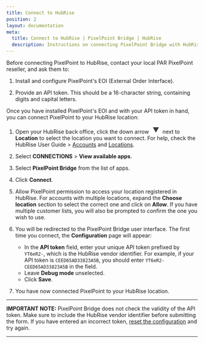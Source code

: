 ```yaml
---
title: Connect to HubRise
position: 2
layout: documentation
meta:
  title: Connect to HubRise | PixelPoint Bridge | HubRise
  description: Instructions on connecting PixelPoint Bridge with HubRise for your EPOS to work with other apps as a cohesive whole. Connect apps and synchronise your data.
---
```


Before connecting PixelPoint to HubRise, contact your local PAR PixelPoint reseller, and ask them to:

1. Install and configure PixelPoint's EOI (External Order Interface).

1. Provide an API token. This should be a 16-character string, containing digits and capital letters.

Once you have installed PixelPoint's EOI and with your API token in hand, you can connect PixelPoint to your HubRise location:

1. Open your HubRise back office, click the down arrow <InlineImage width="28" height="21">![Down arrow icon](../images/007-arrow.jpg)</InlineImage> next to **Location** to select the location you want to connect. For help, check the HubRise User Guide > [Accounts](/docs/account) and [Locations](/docs/locations).

1. Select **CONNECTIONS** > **View available apps**.
1. Select **PixelPoint Bridge** from the list of apps.

1. Click **Connect**.
1. Allow PixelPoint permission to access your location registered in HubRise. For accounts with multiple locations, expand the **Choose location** section to select the correct one and click on **Allow**. If you have multiple customer lists, you will also be prompted to confirm the one you wish to use.

1. You will be redirected to the PixelPoint Bridge user interface. The first time you connect, the **Configuration** page will appear:

   - In the **API token** field, enter your unique API token prefixed by `YT6eR2-`, which is the HubRise vendor identifier.
     For example, if your API token is `CEED65AD33823A5B`, you should enter `YT6eR2-CEED65AD33823A5B` in the field.
   - Leave **Debug mode** unselected.
   - Click **Save**.

1. You have now connected PixelPoint to your HubRise location.

---

**IMPORTANT NOTE:** PixelPoint Bridge does not check the validity of the API token. Make sure to include the HubRise vendor identifier before submitting the form. If you have entered an incorrect token, [reset the configuration](/apps/pixelpoint-bridge/configuration#resetting-the-configuration) and try again.

---
